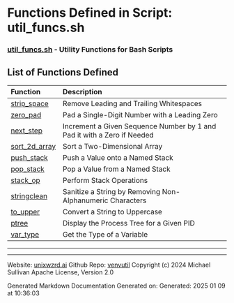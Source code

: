 # Functions Defined in Script: util_funcs.sh

### [util_funcs.sh](/docs/shdoc/bin/shinclude/scripts/util_funcs.sh.md) - Utility Functions for Bash Scripts

## List of Functions Defined

| Function | Description |
|:--|:--|
| [strip_space](functions/strip_space.md) | Remove Leading and Trailing Whitespaces |
| [zero_pad](functions/zero_pad.md) | Pad a Single-Digit Number with a Leading Zero |
| [next_step](functions/next_step.md) | Increment a Given Sequence Number by 1 and Pad it with a Zero if Needed |
| [sort_2d_array](functions/sort_2d_array.md) | Sort a Two-Dimensional Array |
| [push_stack](functions/push_stack.md) | Push a Value onto a Named Stack |
| [pop_stack](functions/pop_stack.md) | Pop a Value from a Named Stack |
| [stack_op](functions/stack_op.md) | Perform Stack Operations |
| [stringclean](functions/stringclean.md) | Sanitize a String by Removing Non-Alphanumeric Characters |
| [to_upper](functions/to_upper.md) | Convert a String to Uppercase |
| [ptree](functions/ptree.md) | Display the Process Tree for a Given PID |
| [var_type](functions/var_type.md) | Get the Type of a Variable |

---

---

Website: [unixwzrd.ai](https://unixwzrd.ai)
Github Repo: [venvutil](https://github.com/unixwzrd/venvutil)
Copyright (c) 2024 Michael Sullivan
Apache License, Version 2.0

Generated Markdown Documentation
Generated on: Generated: 2025 01 09 at 10:36:03
